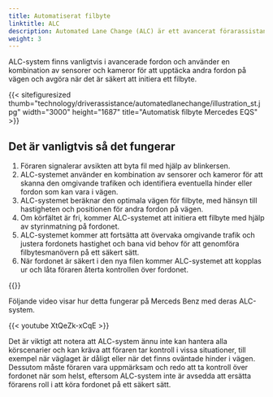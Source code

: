 ```yaml
---
title: Automatiserat filbyte
linktitle: ALC
description: Automated Lane Change (ALC) är ett avancerat förarassistanssystem (ADAS) utformat för att låta ett fordon byta fil på egen hand, utan att föraren behöver styra fordonet eller ta manuell kontroll.
weight: 3
---
```

<!-- markdownlint-disable MD033 -->

ALC-system finns vanligtvis i avancerade fordon och använder en kombination av sensorer och kameror för att upptäcka andra fordon på vägen och avgöra när det är säkert att initiera ett filbyte.

{{< sitefiguresized thumb="technology/driverassistance/automatedlanechange/illustration_st.jpg" width="3000" height="1687" title="Automatisk filbyte Mercedes EQS" >}}

## Det är vanligtvis så det fungerar

1. Föraren signalerar avsikten att byta fil med hjälp av blinkersen.
2. ALC-systemet använder en kombination av sensorer och kameror för att skanna den omgivande trafiken och identifiera eventuella hinder eller fordon som kan vara i vägen.
3. ALC-systemet beräknar den optimala vägen för filbyte, med hänsyn till hastigheten och positionen för andra fordon på vägen.
4. Om körfältet är fri, kommer ALC-systemet att initiera ett filbyte med hjälp av styrinmatning på fordonet.
5. ALC-systemet kommer att fortsätta att övervaka omgivande trafik och justera fordonets hastighet och bana vid behov för att genomföra filbytesmanövern på ett säkert sätt.
6. När fordonet är säkert i den nya filen kommer ALC-systemet att kopplas ur och låta föraren återta kontrollen över fordonet.

{{<evkxdisplayaddarticle />}}

Följande video visar hur detta fungerar på Merceds Benz med deras ALC-system.

{{< youtube XtQeZk-xCqE >}}

Det är viktigt att notera att ALC-system ännu inte kan hantera alla körscenarier och kan kräva att föraren tar kontroll i vissa situationer, till exempel när väglaget är dåligt eller när det finns oväntade hinder i vägen. Dessutom måste föraren vara uppmärksam och redo att ta kontroll över fordonet när som helst, eftersom ALC-system inte är avsedda att ersätta förarens roll i att köra fordonet på ett säkert sätt.